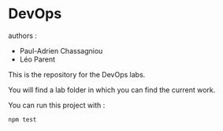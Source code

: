 # DevOps

authors :
- Paul-Adrien Chassagniou
- Léo Parent


This is the repository for the DevOps labs.

You will find a lab folder in which you can find the current work.

You can run this project with :


```
npm test
```
